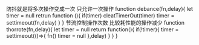 防抖就是将多次操作变成一次 只允许一次操作
function debance(fn,delay){
    let timer = null
    retrun function (){
        if(timer) cleatTimerOut(timer)
        timer = settimeout(fn,delay)
    }
}
节流控制操作次数 比较耗性能的操作减少
function thorrote(fn,delay){
    let timer = null
    return function(){
        if(!timer){
           timer = settimeout(()=>{
               fn()
               timer = null
           },delay)
        }
    }
}